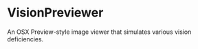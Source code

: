 VisionPreviewer
===============

An OSX Preview-style image viewer that simulates various vision deficiencies.
